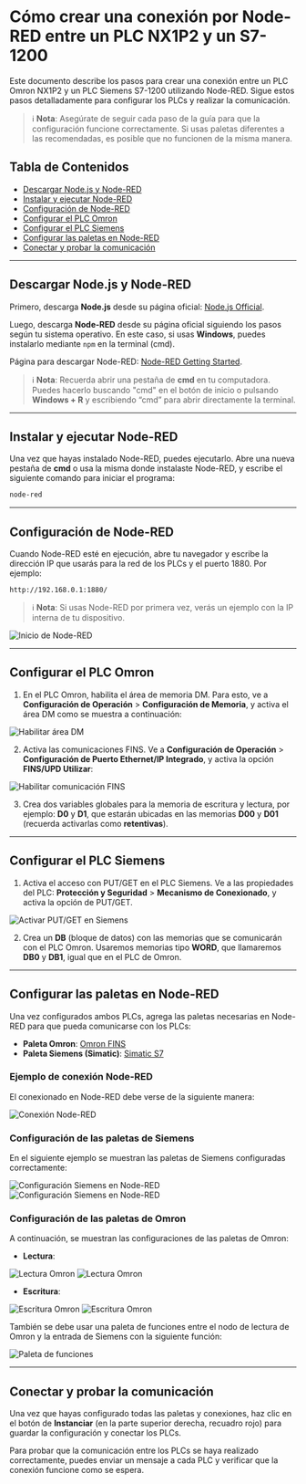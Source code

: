 ﻿# Cómo crear una conexión por Node-RED entre un PLC NX1P2 y un S7-1200

Este documento describe los pasos para crear una conexión entre un PLC Omron NX1P2 y un PLC Siemens S7-1200 utilizando Node-RED. Sigue estos pasos detalladamente para configurar los PLCs y realizar la comunicación.

> ℹ️ **Nota**: Asegúrate de seguir cada paso de la guía para que la configuración funcione correctamente. Si usas paletas diferentes a las recomendadas, es posible que no funcionen de la misma manera.

## Tabla de Contenidos
- [Descargar Node.js y Node-RED](#descargar-nodejs-y-node-red)
- [Instalar y ejecutar Node-RED](#instalar-y-ejecutar-node-red)
- [Configuración de Node-RED](#configuracion-de-node-red)
- [Configurar el PLC Omron](#configurar-el-plc-omron)
- [Configurar el PLC Siemens](#configurar-el-plc-siemens)
- [Configurar las paletas en Node-RED](#configurar-las-paletas-en-node-red)
- [Conectar y probar la comunicación](#conectar-y-probar-la-comunicacion)

---

## Descargar Node.js y Node-RED

Primero, descarga **Node.js** desde su página oficial: [Node.js Official](https://nodejs.org/en).

Luego, descarga **Node-RED** desde su página oficial siguiendo los pasos según tu sistema operativo. En este caso, si usas **Windows**, puedes instalarlo mediante `npm` en la terminal (cmd).

Página para descargar Node-RED: [Node-RED Getting Started](https://nodered.org/docs/getting-started/local).

> ℹ️ **Nota**: Recuerda abrir una pestaña de **cmd** en tu computadora. Puedes hacerlo buscando "cmd" en el botón de inicio o pulsando **Windows + R** y escribiendo “cmd” para abrir directamente la terminal.

---

## Instalar y ejecutar Node-RED

Una vez que hayas instalado Node-RED, puedes ejecutarlo. Abre una nueva pestaña de **cmd** o usa la misma donde instalaste Node-RED, y escribe el siguiente comando para iniciar el programa:

```bash
node-red
```

---

## Configuración de Node-RED

Cuando Node-RED esté en ejecución, abre tu navegador y escribe la dirección IP que usarás para la red de los PLCs y el puerto 1880. Por ejemplo:

```
http://192.168.0.1:1880/
```

> ℹ️ **Nota**: Si usas Node-RED por primera vez, verás un ejemplo con la IP interna de tu dispositivo.

![Inicio de Node-RED](./images/Step1_InicioNodeRED.jpeg)

---

## Configurar el PLC Omron

1. En el PLC Omron, habilita el área de memoria DM. Para esto, ve a **Configuración de Operación** > **Configuración de Memoria**, y activa el área DM como se muestra a continuación:

![Habilitar área DM](./images/Step2_HabilitarDM.jpeg)

2. Activa las comunicaciones FINS. Ve a **Configuración de Operación** > **Configuración de Puerto Ethernet/IP Integrado**, y activa la opción **FINS/UPD Utilizar**:

![Habilitar comunicación FINS](./images/Step3_HabilitarComunicacion.jpeg)

3. Crea dos variables globales para la memoria de escritura y lectura, por ejemplo: **D0** y **D1**, que estarán ubicadas en las memorias **D00** y **D01** (recuerda activarlas como **retentivas**).

---

## Configurar el PLC Siemens

1. Activa el acceso con PUT/GET en el PLC Siemens. Ve a las propiedades del PLC: **Protección y Seguridad** > **Mecanismo de Conexionado**, y activa la opción de PUT/GET.

![Activar PUT/GET en Siemens](./images/Step4_PermisosSiemens.jpeg)

2. Crea un **DB** (bloque de datos) con las memorias que se comunicarán con el PLC Omron. Usaremos memorias tipo **WORD**, que llamaremos **DB0** y **DB1**, igual que en el PLC de Omron.

---

## Configurar las paletas en Node-RED

Una vez configurados ambos PLCs, agrega las paletas necesarias en Node-RED para que pueda comunicarse con los PLCs:

- **Paleta Omron**: [Omron FINS](https://flows.nodered.org/node/node-red-contrib-omron-fins)
- **Paleta Siemens (Simatic)**: [Simatic S7](https://flows.nodered.org/node/node-red-contrib-s7)

### Ejemplo de conexión Node-RED

El conexionado en Node-RED debe verse de la siguiente manera:

![Conexión Node-RED](./images/Step5_ConexionNodeRED.png)

### Configuración de las paletas de Siemens

En el siguiente ejemplo se muestran las paletas de Siemens configuradas correctamente:

![Configuración Siemens en Node-RED](./images/Step6_ConexionNodeRed2.jpeg)
![Configuración Siemens en Node-RED](./images/Step7_ConexionNodeRed3.jpeg)

### Configuración de las paletas de Omron

A continuación, se muestran las configuraciones de las paletas de Omron:

- **Lectura**:

![Lectura Omron](./images/Step8_ConexionNodeRed4.jpeg)
![Lectura Omron](./images/Step9_ConexionNodeRed5.jpeg)

- **Escritura**:

![Escritura Omron](./images/Step10_ConexionNodeRed6.jpeg)
![Escritura Omron](./images/Step11_ConexionNodeRed7.png)

También se debe usar una paleta de funciones entre el nodo de lectura de Omron y la entrada de Siemens con la siguiente función:

![Paleta de funciones](./images/Step12_ConexionNodeRed8.jpeg)

---

## Conectar y probar la comunicación

Una vez que hayas configurado todas las paletas y conexiones, haz clic en el botón de **Instanciar** (en la parte superior derecha, recuadro rojo) para guardar la configuración y conectar los PLCs.

Para probar que la comunicación entre los PLCs se haya realizado correctamente, puedes enviar un mensaje a cada PLC y verificar que la conexión funcione como se espera.
